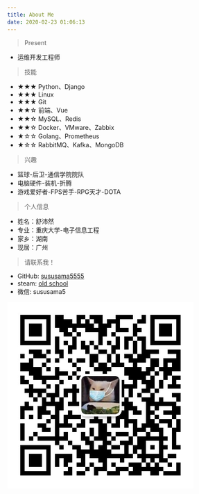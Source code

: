 ```yaml
---
title: About Me
date: 2020-02-23 01:06:13
---
```



> Present

- 运维开发工程师

> 技能

- ★★★ Python、Django
- ★★★ Linux
- ★★★ Git
- ★★☆ 前端、Vue
- ★★☆ MySQL、Redis
- ★★☆ Docker、VMware、Zabbix
- ★☆☆ Golang、Prometheus
- ★☆☆ RabbitMQ、Kafka、MongoDB


> 兴趣

- 篮球-后卫-通信学院院队
- 电脑硬件-装机-折腾
- 游戏爱好者-FPS苦手-RPG天才-DOTA

> 个人信息

- 姓名：舒沛然
- 专业：重庆大学-电子信息工程
- 家乡：湖南
- 现居：广州

>请联系我！

- GitHub: [sususama5555](https://github.com/sususama5555)  
- steam: [old school](https://steamcommunity.com/profiles/76561198294148424/)  
- 微信: sususama5

<!-- more -->

![微信](/picture/weixin.png)
